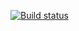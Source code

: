 [![Build status](https://ci.appveyor.com/api/projects/status/r3ayrsexnuj013ix?svg=true)](https://ci.appveyor.com/project/InnaAlieva/ajs-object)
